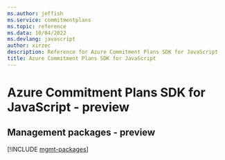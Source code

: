 ```yaml
---
ms.author: jeffish
ms.service: commitmentplans
ms.topic: reference
ms.data: 10/04/2022
ms.devlang: javascript
author: xirzec
description: Reference for Azure Commitment Plans SDK for JavaScript
title: Azure Commitment Plans SDK for JavaScript
---
```

# Azure Commitment Plans SDK for JavaScript - preview

## Management packages - preview
[!INCLUDE [mgmt-packages](commitment-plans-mgmt-index.md)]